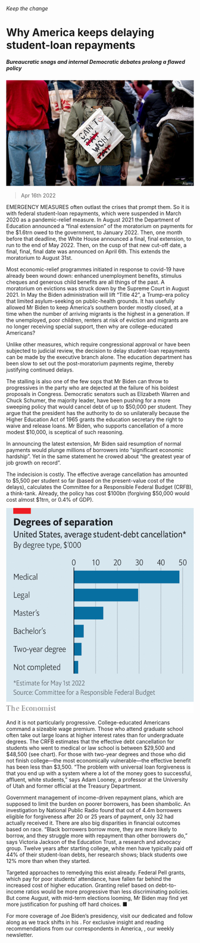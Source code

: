 ###### Keep the change

# Why America keeps delaying student-loan repayments 

##### Bureaucratic snags and internal Democratic debates prolong a flawed policy 

![image](images/20220416_usp503.jpg) 

> Apr 16th 2022 

EMERGENCY MEASURES often outlast the crises that prompt them. So it is with federal student-loan repayments, which were suspended in March 2020 as a pandemic-relief measure. In August 2021 the Department of Education announced a “final extension” of the moratorium on payments for the $1.6trn owed to the government, to January 2022. Then, one month before that deadline, the White House announced a final, final extension, to run to the end of May 2022. Then, on the cusp of that new cut-off date, a final, final, final date was announced on April 6th. This extends the moratorium to August 31st.

Most economic-relief programmes initiated in response to covid-19 have already been wound down: enhanced unemployment benefits, stimulus cheques and generous child benefits are all things of the past. A moratorium on evictions was struck down by the Supreme Court in August 2021. In May the Biden administration will lift “Title 42”, a Trump-era policy that limited asylum-seeking on public-health grounds. It has usefully allowed Mr Biden to keep America’s southern border mostly closed, at a time when the number of arriving migrants is the highest in a generation. If the unemployed, poor children, renters at risk of eviction and migrants are no longer receiving special support, then why are college-educated Americans?


Unlike other measures, which require congressional approval or have been subjected to judicial review, the decision to delay student-loan repayments can be made by the executive branch alone. The education department has been slow to set out the post-moratorium payments regime, thereby justifying continued delays.

The stalling is also one of the few sops that Mr Biden can throw to progressives in the party who are dejected at the failure of his boldest proposals in Congress. Democratic senators such as Elizabeth Warren and Chuck Schumer, the majority leader, have been pushing for a more sweeping policy that would cancel debt of up to $50,000 per student. They argue that the president has the authority to do so unilaterally because the Higher Education Act of 1965 grants the education secretary the right to waive and release loans. Mr Biden, who supports cancellation of a more modest $10,000, is sceptical of such reasoning.

In announcing the latest extension, Mr Biden said resumption of normal payments would plunge millions of borrowers into “significant economic hardship”. Yet in the same statement he crowed about “the greatest year of job growth on record”.

The indecision is costly. The effective average cancellation has amounted to $5,500 per student so far (based on the present-value cost of the delays), calculates the Committee for a Responsible Federal Budget (CRFB), a think-tank. Already, the policy has cost $100bn (forgiving $50,000 would cost almost $1trn, or 0.4% of GDP).

![image](images/20220416_USC136.png) 


And it is not particularly progressive. College-educated Americans command a sizeable wage premium. Those who attend graduate school often take out large loans at higher interest rates than for undergraduate degrees. The CRFB estimates that the effective debt cancellation for students who went to medical or law school is between $29,500 and $48,500 (see chart). For those with two-year degrees and those who did not finish college—the most economically vulnerable—the effective benefit has been less than $3,500. “The problem with universal loan forgiveness is that you end up with a system where a lot of the money goes to successful, affluent, white students,” says Adam Looney, a professor at the University of Utah and former official at the Treasury Department.

Government management of income-driven repayment plans, which are supposed to limit the burden on poorer borrowers, has been shambolic. An investigation by National Public Radio found that out of 4.4m borrowers eligible for forgiveness after 20 or 25 years of payment, only 32 had actually received it. There are also big disparities in financial outcomes based on race. “Black borrowers borrow more, they are more likely to borrow, and they struggle more with repayment than other borrowers do,” says Victoria Jackson of the Education Trust, a research and advocacy group. Twelve years after starting college, white men have typically paid off 44% of their student-loan debts, her research shows; black students owe 12% more than when they started.

Targeted approaches to remedying this exist already. Federal Pell grants, which pay for poor students’ attendance, have fallen far behind the increased cost of higher education. Granting relief based on debt-to-income ratios would be more progressive than less discriminating policies. But come August, with mid-term elections looming, Mr Biden may find yet more justification for pushing off hard choices. ■

For more coverage of Joe Biden’s presidency, visit our dedicated  and follow along as we track shifts in his . For exclusive insight and reading recommendations from our correspondents in America, , our weekly newsletter.

